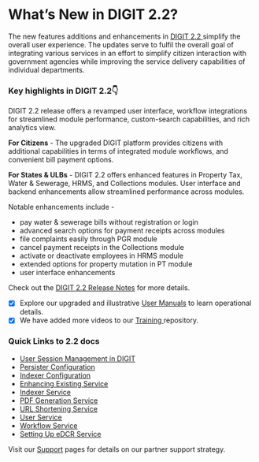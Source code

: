 # What’s New in DIGIT 2.2?

The new features additions and enhancements in [DIGIT 2.2 ](modules/release-notes/)simplify the overall user experience. The updates serve to fulfil the overall goal of integrating various services in an effort to simplify citizen interaction with government agencies while improving the service delivery capabilities of individual departments. 

### Key highlights in DIGIT 2.2👇 

DIGIT 2.2 release offers a revamped user interface, workflow integrations for streamlined module performance, custom-search capabilities, and rich analytics view.  

**For Citizens** - The upgraded DIGIT platform provides citizens with additional capabilities in terms of integrated module workflows, and convenient bill payment options. 

**For States & ULBs** - DIGIT 2.2 offers enhanced features in Property Tax, Water & Sewerage, HRMS, and Collections modules. User interface and backend enhancements allow streamlined performance across modules.  

Notable enhancements include -

* pay water & sewerage bills without registration or login
* advanced search options for payment receipts across modules
* file complaints easily through PGR module
* cancel payment receipts in the Collections module
* activate or deactivate employees in HRMS module
* extended options for property mutation in PT module
* user interface enhancements

Check out the [DIGIT 2.2 Release Notes](modules/release-notes/) for more details.

* [x] Explore our upgraded and illustrative [User Manuals](modules/user-manuals/) to learn operational details.
* [x] We have added more videos to our [Training ](training-and-demo/)repository.

### Quick Links to 2.2 docs

* [User Session Management in DIGIT](modules/services-overview/core-services/user-session-management.md)
* [Persister Configuration](configure-digit/persister-configuration.md)
* [Indexer Configuration](configure-digit/indexer-configuration.md)
* [Enhancing Existing Service](customizing-digit/digit-customization/enhancing-existing-service.md)
* [Indexer Service](modules/services-overview/core-services/indexer-service.md)
* [PDF Generation Service](modules/services-overview/core-services/pdf-generation-services.md)
* [URL Shortening Service](modules/services-overview/core-services/url-shortening-service.md)
* [User Service](modules/services-overview/core-services/user-services.md)
* [Workflow Service](modules/services-overview/core-services/workflow-services.md)
* [Setting Up eDCR Service](configure-digit/setting-up-edcr-service.md)

Visit our [Support](digit-support/) pages for details on our partner support strategy.

